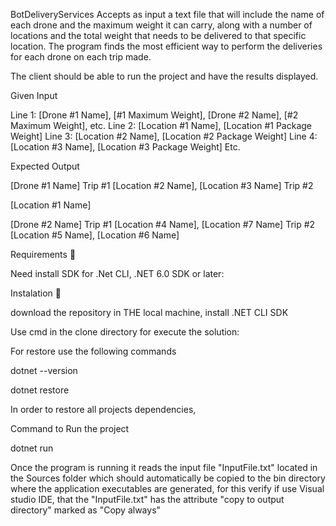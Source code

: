 BotDeliveryServices
Accepts as input a text file that will include the name of each drone and the maximum weight it can carry, 
along with a number of locations and the total weight that needs to be delivered to that specific location. 
The program finds the most efficient way to perform the deliveries for each drone on each trip made.

The client should be able to run the project and have the results displayed.

Given Input 

Line 1: [Drone #1 Name], [#1 Maximum Weight], [Drone #2 Name], [#2 Maximum Weight], etc. 
Line 2: [Location #1 Name], [Location #1 Package Weight] 
Line 3: [Location #2 Name], [Location #2 Package Weight] 
Line 4: [Location #3 Name], [Location #3 Package Weight] Etc. 

Expected Output

[Drone #1 Name] Trip #1 [Location #2 Name], [Location #3 Name] Trip #2

[Location #1 Name]

[Drone #2 Name] Trip #1 [Location #4 Name], [Location #7 Name] Trip #2 [Location #5 Name], [Location #6 Name]

Requirements 🔧

Need install SDK for .Net CLI, .NET 6.0 SDK or later:

Instalation 🔧

download the repository in THE local machine, install .NET CLI SDK

Use cmd in the clone directory for execute the solution:

For restore use the following commands

dotnet --version

dotnet restore

In order to restore all projects dependencies,

Command to Run the project

dotnet run

Once the program is running it reads the input file "InputFile.txt" located in the Sources folder which should automatically be copied to the bin directory 
where the application executables are generated, for this verify if use Visual studio IDE, that the "InputFile.txt" has the attribute "copy to output directory" marked as "Copy always"

